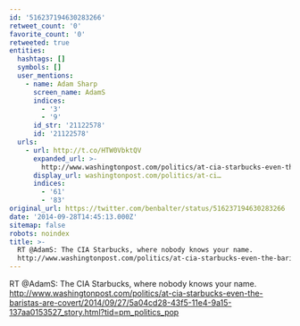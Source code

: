 ```yaml
---
id: '516237194630283266'
retweet_count: '0'
favorite_count: '0'
retweeted: true
entities:
  hashtags: []
  symbols: []
  user_mentions:
    - name: Adam Sharp
      screen_name: AdamS
      indices:
        - '3'
        - '9'
      id_str: '21122578'
      id: '21122578'
  urls:
    - url: http://t.co/HTW0VbktQV
      expanded_url: >-
        http://www.washingtonpost.com/politics/at-cia-starbucks-even-the-baristas-are-covert/2014/09/27/5a04cd28-43f5-11e4-9a15-137aa0153527_story.html?tid=pm_politics_pop
      display_url: washingtonpost.com/politics/at-ci…
      indices:
        - '61'
        - '83'
original_url: https://twitter.com/benbalter/status/516237194630283266
date: '2014-09-28T14:45:13.000Z'
sitemap: false
robots: noindex
title: >-
  RT @AdamS: The CIA Starbucks, where nobody knows your name. 
  http://www.washingtonpost.com/politics/at-cia-starbucks-even-the-baristas-are-covert/2014/09/27/5a04cd28-43f5-11e4-9a15-137aa0153527_story.html?tid=pm_politics_pop
---
```


RT @AdamS: The CIA Starbucks, where nobody knows your name.  http://www.washingtonpost.com/politics/at-cia-starbucks-even-the-baristas-are-covert/2014/09/27/5a04cd28-43f5-11e4-9a15-137aa0153527_story.html?tid=pm_politics_pop